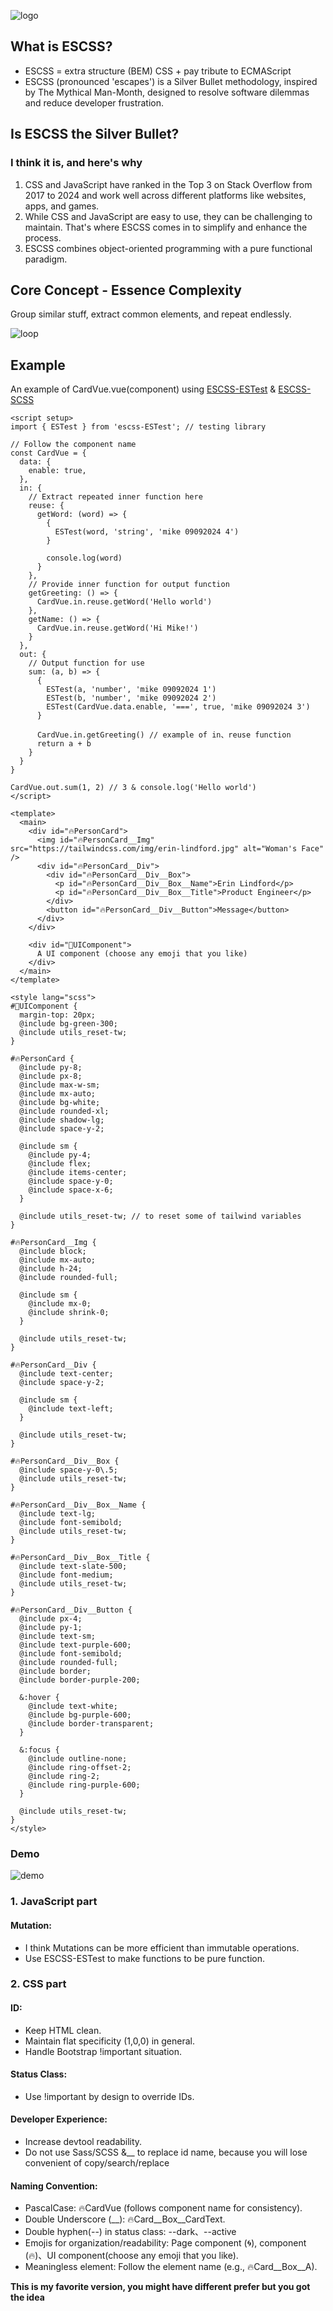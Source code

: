 ![logo](./img/logo.png)
## What is ESCSS?

  - ESCSS = extra structure (BEM) CSS + pay tribute to ECMAScript
  - ESCSS (pronounced 'escapes') is a Silver Bullet methodology, inspired by The Mythical Man-Month, designed to resolve software dilemmas and reduce developer frustration.

## Is ESCSS the Silver Bullet?
### I think it is, and here's why
  1. CSS and JavaScript have ranked in the Top 3 on Stack Overflow from 2017 to 2024 and work well across different platforms like websites, apps, and games.
  2. While CSS and JavaScript are easy to use, they can be challenging to maintain. That's where ESCSS comes in to simplify and enhance the process.
  3. ESCSS combines object-oriented programming with a pure functional paradigm.


## Core Concept - Essence Complexity
  Group similar stuff, extract common elements, and repeat endlessly.

  ![loop](./img/loop.gif)
  
## Example
  An example of CardVue.vue(component) using [ESCSS-ESTest](https://github.com/ESCSS-home/ESCSS-ESTest) & [ESCSS-SCSS](https://github.com/ESCSS-home/ESCSS-SCSS)

  ```vue
  <script setup>
  import { ESTest } from 'escss-ESTest'; // testing library

  // Follow the component name
  const CardVue = {
    data: {
      enable: true,
    },
    in: {
      // Extract repeated inner function here
      reuse: {
        getWord: (word) => {
          {
            ESTest(word, 'string', 'mike 09092024 4')
          }

          console.log(word)
        }
      },
      // Provide inner function for output function
      getGreeting: () => {
        CardVue.in.reuse.getWord('Hello world')
      },
      getName: () => {
        CardVue.in.reuse.getWord('Hi Mike!')
      }
    },
    out: {
      // Output function for use
      sum: (a, b) => {
        {
          ESTest(a, 'number', 'mike 09092024 1')
          ESTest(b, 'number', 'mike 09092024 2')
          ESTest(CardVue.data.enable, '===', true, 'mike 09092024 3')
        }

        CardVue.in.getGreeting() // example of in、reuse function
        return a + b
      }
    }
  }

  CardVue.out.sum(1, 2) // 3 & console.log('Hello world')
  </script>

  <template>
    <main>
      <div id="🔥PersonCard">
        <img id="🔥PersonCard__Img" src="https://tailwindcss.com/img/erin-lindford.jpg" alt="Woman's Face" />
        <div id="🔥PersonCard__Div">
          <div id="🔥PersonCard__Div__Box">
            <p id="🔥PersonCard__Div__Box__Name">Erin Lindford</p>
            <p id="🔥PersonCard__Div__Box__Title">Product Engineer</p>
          </div>
          <button id="🔥PersonCard__Div__Button">Message</button>
        </div>
      </div>

      <div id="🍎UIComponent">
        A UI component (choose any emoji that you like)
      </div>
    </main>
  </template>

  <style lang="scss">
  #🍎UIComponent {
    margin-top: 20px;
    @include bg-green-300;
    @include utils_reset-tw;
  }

  #🔥PersonCard {
    @include py-8;
    @include px-8;
    @include max-w-sm;
    @include mx-auto;
    @include bg-white;
    @include rounded-xl;
    @include shadow-lg;
    @include space-y-2;

    @include sm {
      @include py-4;
      @include flex;
      @include items-center;
      @include space-y-0;
      @include space-x-6;
    }

    @include utils_reset-tw; // to reset some of tailwind variables
  }

  #🔥PersonCard__Img {
    @include block;
    @include mx-auto;
    @include h-24;
    @include rounded-full;

    @include sm {
      @include mx-0;
      @include shrink-0;
    }

    @include utils_reset-tw;
  }

  #🔥PersonCard__Div {
    @include text-center;
    @include space-y-2;

    @include sm {
      @include text-left;
    }

    @include utils_reset-tw;
  }

  #🔥PersonCard__Div__Box {
    @include space-y-0\.5;
    @include utils_reset-tw;
  }

  #🔥PersonCard__Div__Box__Name {
    @include text-lg;
    @include font-semibold;
    @include utils_reset-tw;
  }

  #🔥PersonCard__Div__Box__Title {
    @include text-slate-500;
    @include font-medium;
    @include utils_reset-tw;
  }

  #🔥PersonCard__Div__Button {
    @include px-4;
    @include py-1;
    @include text-sm;
    @include text-purple-600;
    @include font-semibold;
    @include rounded-full;
    @include border;
    @include border-purple-200;

    &:hover {
      @include text-white;
      @include bg-purple-600;
      @include border-transparent;
    }

    &:focus {
      @include outline-none;
      @include ring-offset-2;
      @include ring-2;
      @include ring-purple-600;
    }

    @include utils_reset-tw;
  }
  </style>
  ```
### Demo
  ![demo](./img/demo.png)

### 1. JavaScript part
#### Mutation: 
  - I think Mutations can be more efficient than immutable operations.
  - Use ESCSS-ESTest to make functions to be pure function.

### 2. CSS part
#### ID: 
  - Keep HTML clean.
  - Maintain flat specificity (1,0,0) in general.
  - Handle Bootstrap !important situation.

#### Status Class: 
  - Use !important by design to override IDs.

#### Developer Experience: 
  - Increase devtool readability.
  - Do not use Sass/SCSS &__ to replace id name, because you will lose convenient of copy/search/replace

#### Naming Convention:
  - PascalCase: 🔥CardVue (follows component name for consistency).
  - Double Underscore (__): 🔥Card__Box__CardText.
  - Double hyphen(--) in status class: --dark、--active
  - Emojis for organization/readability: Page component (🌀), component (🔥)、UI component(choose any emoji that you like).
  - Meaningless element: Follow the element name (e.g., 🔥Card__Box__A).

  **This is my favorite version, you might have different prefer but you got the idea**